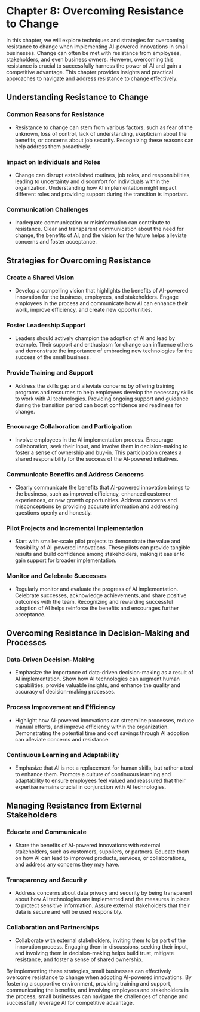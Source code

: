 Chapter 8: Overcoming Resistance to Change
==========================================

In this chapter, we will explore techniques and strategies for overcoming resistance to change when implementing AI-powered innovations in small businesses. Change can often be met with resistance from employees, stakeholders, and even business owners. However, overcoming this resistance is crucial to successfully harness the power of AI and gain a competitive advantage. This chapter provides insights and practical approaches to navigate and address resistance to change effectively.

Understanding Resistance to Change
----------------------------------

### Common Reasons for Resistance

* Resistance to change can stem from various factors, such as fear of the unknown, loss of control, lack of understanding, skepticism about the benefits, or concerns about job security. Recognizing these reasons can help address them proactively.

### Impact on Individuals and Roles

* Change can disrupt established routines, job roles, and responsibilities, leading to uncertainty and discomfort for individuals within the organization. Understanding how AI implementation might impact different roles and providing support during the transition is important.

### Communication Challenges

* Inadequate communication or misinformation can contribute to resistance. Clear and transparent communication about the need for change, the benefits of AI, and the vision for the future helps alleviate concerns and foster acceptance.

Strategies for Overcoming Resistance
------------------------------------

### Create a Shared Vision

* Develop a compelling vision that highlights the benefits of AI-powered innovation for the business, employees, and stakeholders. Engage employees in the process and communicate how AI can enhance their work, improve efficiency, and create new opportunities.

### Foster Leadership Support

* Leaders should actively champion the adoption of AI and lead by example. Their support and enthusiasm for change can influence others and demonstrate the importance of embracing new technologies for the success of the small business.

### Provide Training and Support

* Address the skills gap and alleviate concerns by offering training programs and resources to help employees develop the necessary skills to work with AI technologies. Providing ongoing support and guidance during the transition period can boost confidence and readiness for change.

### Encourage Collaboration and Participation

* Involve employees in the AI implementation process. Encourage collaboration, seek their input, and involve them in decision-making to foster a sense of ownership and buy-in. This participation creates a shared responsibility for the success of the AI-powered initiatives.

### Communicate Benefits and Address Concerns

* Clearly communicate the benefits that AI-powered innovation brings to the business, such as improved efficiency, enhanced customer experiences, or new growth opportunities. Address concerns and misconceptions by providing accurate information and addressing questions openly and honestly.

### Pilot Projects and Incremental Implementation

* Start with smaller-scale pilot projects to demonstrate the value and feasibility of AI-powered innovations. These pilots can provide tangible results and build confidence among stakeholders, making it easier to gain support for broader implementation.

### Monitor and Celebrate Successes

* Regularly monitor and evaluate the progress of AI implementation. Celebrate successes, acknowledge achievements, and share positive outcomes with the team. Recognizing and rewarding successful adoption of AI helps reinforce the benefits and encourages further acceptance.

Overcoming Resistance in Decision-Making and Processes
------------------------------------------------------

### Data-Driven Decision-Making

* Emphasize the importance of data-driven decision-making as a result of AI implementation. Show how AI technologies can augment human capabilities, provide valuable insights, and enhance the quality and accuracy of decision-making processes.

### Process Improvement and Efficiency

* Highlight how AI-powered innovations can streamline processes, reduce manual efforts, and improve efficiency within the organization. Demonstrating the potential time and cost savings through AI adoption can alleviate concerns and resistance.

### Continuous Learning and Adaptability

* Emphasize that AI is not a replacement for human skills, but rather a tool to enhance them. Promote a culture of continuous learning and adaptability to ensure employees feel valued and reassured that their expertise remains crucial in conjunction with AI technologies.

Managing Resistance from External Stakeholders
----------------------------------------------

### Educate and Communicate

* Share the benefits of AI-powered innovations with external stakeholders, such as customers, suppliers, or partners. Educate them on how AI can lead to improved products, services, or collaborations, and address any concerns they may have.

### Transparency and Security

* Address concerns about data privacy and security by being transparent about how AI technologies are implemented and the measures in place to protect sensitive information. Assure external stakeholders that their data is secure and will be used responsibly.

### Collaboration and Partnerships

* Collaborate with external stakeholders, inviting them to be part of the innovation process. Engaging them in discussions, seeking their input, and involving them in decision-making helps build trust, mitigate resistance, and foster a sense of shared ownership.

By implementing these strategies, small businesses can effectively overcome resistance to change when adopting AI-powered innovations. By fostering a supportive environment, providing training and support, communicating the benefits, and involving employees and stakeholders in the process, small businesses can navigate the challenges of change and successfully leverage AI for competitive advantage.
